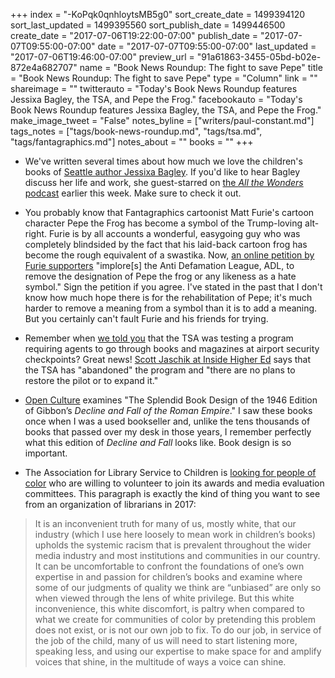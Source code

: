 +++
index = "-KoPqk0qnhloytsMB5g0"
sort_create_date = 1499394120
sort_last_updated = 1499395560
sort_publish_date = 1499446500
create_date = "2017-07-06T19:22:00-07:00"
publish_date = "2017-07-07T09:55:00-07:00"
date = "2017-07-07T09:55:00-07:00"
last_updated = "2017-07-06T19:46:00-07:00"
preview_url = "91a61863-3455-05bd-b02e-872e4a682707"
name = "Book News Roundup: The fight to save Pepe"
title = "Book News Roundup: The fight to save Pepe"
type = "Column"
link = ""
shareimage = ""
twitterauto = "Today's Book News Roundup features Jessixa Bagley, the TSA, and Pepe the Frog."
facebookauto = "Today's Book News Roundup features Jessixa Bagley, the TSA, and Pepe the Frog."
make_image_tweet = "False"
notes_byline = ["writers/paul-constant.md"]
tags_notes = ["tags/book-news-roundup.md", "tags/tsa.md", "tags/fantagraphics.md"]
notes_about = ""
books = ""
+++
* We've written several times about how much we love the children's books of [Seattle author Jessixa Bagley](http://www.seattlereviewofbooks.com/authors/jessixa-bagley/). If you'd like to hear Bagley discuss her life and work, she guest-starred on [the *All the Wonders* podcast](http://www.allthewonders.com/podcasts/jessixa-bagley-all-the-wonders-episode-367/) earlier this week. Make sure to check it out.

* You probably know that Fantagraphics cartoonist Matt Furie's cartoon character Pepe the Frog has become a symbol of the Trump-loving alt-right. Furie is by all accounts a wonderful, easygoing guy who was completely blindsided by the fact that his laid-back cartoon frog has become the rough equivalent of a swastika. Now, [an online petition by Furie supporters](https://www.ipetitions.com/petition/savepepe) "implore[s] the Anti Defamation League, ADL, to remove the designation of Pepe the frog or any likeness as a hate symbol." Sign the petition if you agree. I've stated in the past that I don't know how much hope there is for the rehabilitation of Pepe; it's much harder to remove a meaning from a symbol than it is to add a meaning. But you certainly can't fault Furie and his friends for trying.

* Remember when [we told you](http://www.seattlereviewofbooks.com/notes/2017/06/02/is-the-tsa-going-to-start-rifling-through-your-books-and-magazines/) that the TSA was testing a program requiring agents to go through books and magazines at airport security checkpoints? Great news! [Scott Jaschik at Inside Higher Ed](https://www.insidehighered.com/news/2017/06/28/tsa-ends-pilot-program-asking-passengers-remove-books-carry-luggage) says that the TSA has "abandoned" the program and "there are no plans to restore the pilot or to expand it."

* [Open Culture](http://www.openculture.com/2017/07/the-splendid-book-design-of-gibbons-decline-and-fall-of-the-roman-empire.html) examines "The Splendid Book Design of the 1946 Edition of Gibbon’s *Decline and Fall of the Roman Empire*." I saw these books once when I was a used bookseller and, unlike the tens thousands of books that passed over my desk in those years, I remember perfectly what this edition of  *Decline and Fall* looks like. Book design is so important.

* The Association for Library Service to Children is [looking for people of color](http://www.alsc.ala.org/blog/2017/07/silver-gold-call-volunteers/) who are willing to volunteer to join its awards and media evaluation committees. This paragraph is exactly the kind of thing you want to see from an organization of librarians in 2017:

<blockquote>It is an inconvenient truth for many of us, mostly white, that our industry (which I use here loosely to mean work in children’s books) upholds the systemic racism that is prevalent throughout the wider media industry and most institutions and communities in our country.  It can be uncomfortable to confront the foundations of one’s own expertise in and passion for children’s books and examine where some of our judgments of quality we think are “unbiased” are only so when viewed through the lens of white privilege.   But this white inconvenience, this white discomfort, is paltry when compared to what we create for communities of color by pretending this problem does not exist, or is not our own job to fix.  To do our job, in service of the job of the child, many of us will need to start listening more, speaking less, and using our expertise to make space for and amplify voices that shine, in the multitude of ways a voice can shine.</blockquote>